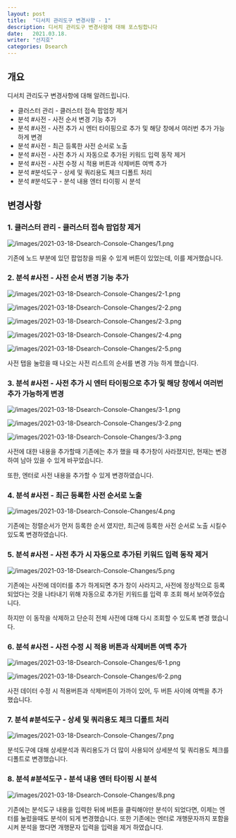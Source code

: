 ```yaml
---
layout: post
title:  "디서치 관리도구 변경사항 - 1"
description: 디서치 관리도구 변경사항에 대해 포스팅합니다
date:   2021.03.18.
writer: "선지호"
categories: Dsearch
---
```


## 개요
디서치 관리도구 변경사항에 대해 알려드립니다.
- 클러스터 관리 - 클러스터 접속 팝업창 제거
- 분석 #사전 - 사전 순서 변경 기능 추가
- 분석 #사전 - 사전 추가 시 엔터 타이핑으로 추가 및 해당 창에서 여러번 추가 가능하게 변경
- 분석 #사전 - 최근 등록한 사전 순서로 노출
- 분석 #사전 - 사전 추가 시 자동으로 추가된 키워드 입력 동작 제거
- 분석 #사전 - 사전 수정 시 적용 버튼과 삭제버튼 여백 추가
- 분석 #분석도구 - 상세 및 쿼리용도 체크 디폴트 처리
- 분석 #분석도구 - 분석 내용 엔터 타이핑 시 분석 


## 변경사항

### 1. 클러스터 관리 - 클러스터 접속 팝업창 제거
![/images/2021-03-18-Dsearch-Console-Changes/1.png](/images/2021-03-18-Dsearch-Console-Changes/1.png)

기존에 노드 부분에 있던 팝업창을 띄울 수 있게 버튼이 있었는데, 이를 제거했습니다.

### 2. 분석 #사전 - 사전 순서 변경 기능 추가
![/images/2021-03-18-Dsearch-Console-Changes/2-1.png](/images/2021-03-18-Dsearch-Console-Changes/2-1.png)

![/images/2021-03-18-Dsearch-Console-Changes/2-2.png](/images/2021-03-18-Dsearch-Console-Changes/2-2.png)

![/images/2021-03-18-Dsearch-Console-Changes/2-3.png](/images/2021-03-18-Dsearch-Console-Changes/2-3.png)

![/images/2021-03-18-Dsearch-Console-Changes/2-4.png](/images/2021-03-18-Dsearch-Console-Changes/2-4.png)

![/images/2021-03-18-Dsearch-Console-Changes/2-5.png](/images/2021-03-18-Dsearch-Console-Changes/2-5.png)

사전 탭을 눌렀을 때 나오는 사전 리스트의 순서를 변경 가능 하게 했습니다.

### 3. 분석 #사전 - 사전 추가 시 엔터 타이핑으로 추가 및 해당 창에서 여러번 추가 가능하게 변경
![/images/2021-03-18-Dsearch-Console-Changes/3-1.png](/images/2021-03-18-Dsearch-Console-Changes/3-1.png)

![/images/2021-03-18-Dsearch-Console-Changes/3-2.png](/images/2021-03-18-Dsearch-Console-Changes/3-2.png)

![/images/2021-03-18-Dsearch-Console-Changes/3-3.png](/images/2021-03-18-Dsearch-Console-Changes/3-3.png)

사전에 대한 내용을 추가할때 기존에는 추가 했을 때 추가창이 사라졌지만, 현재는 변경하여 남아 있을 수 있게 바꾸었습니다.

또한, 엔터로 사전 내용을 추가할 수 있게 변경하였습니다.

### 4. 분석 #사전 - 최근 등록한 사전 순서로 노출
![/images/2021-03-18-Dsearch-Console-Changes/4.png](/images/2021-03-18-Dsearch-Console-Changes/4.png)

기존에는 정렬순서가 먼저 등록한 순서 였지만, 최근에 등록한 사전 순서로 노출 시킬수 있도록 변경하였습니다.

### 5. 분석 #사전 - 사전 추가 시 자동으로 추가된 키워드 입력 동작 제거
![/images/2021-03-18-Dsearch-Console-Changes/5.png](/images/2021-03-18-Dsearch-Console-Changes/5.png)

기존에는 사전에 데이터를 추가 하게되면 추가 창이 사라지고, 사전에 정상적으로 등록되었다는 것을 나타내기 위해 자동으로 추가된 키워드를 입력 후 조회 해서 보여주었습니다.

하지만 이 동작을 삭제하고 단순히 전체 사전에 대해 다시 조회할 수 있도록 변경 했습니다.

### 6. 분석 #사전 - 사전 수정 시 적용 버튼과 삭제버튼 여백 추가
![/images/2021-03-18-Dsearch-Console-Changes/6-1.png](/images/2021-03-18-Dsearch-Console-Changes/6-1.png)

![/images/2021-03-18-Dsearch-Console-Changes/6-2.png](/images/2021-03-18-Dsearch-Console-Changes/6-2.png)

사전 데이터 수정 시 적용버튼과 삭제버튼이 가까이 있어, 두 버튼 사이에 여백을 추가 했습니다.

### 7. 분석 #분석도구 - 상세 및 쿼리용도 체크 디폴트 처리
![/images/2021-03-18-Dsearch-Console-Changes/7.png](/images/2021-03-18-Dsearch-Console-Changes/7.png)

분석도구에 대해 상세분석과 쿼리용도가 더 많이 사용되어 상세분석 및 쿼리용도 체크를 디폴트로 변경했습니다.

### 8. 분석 #분석도구 - 분석 내용 엔터 타이핑 시 분석 
![/images/2021-03-18-Dsearch-Console-Changes/8.png](/images/2021-03-18-Dsearch-Console-Changes/8.png)

기존에는 분석도구 내용을 입력한 뒤에 버튼을 클릭해야만 분석이 되었다면, 이제는 엔터를 눌렀을때도 분석이 되게 변경했습니다.
또한 기존에는 엔터로 개행문자까지 포함을 시켜 분석을 했다면 개행문자 입력을 입력을 제거 하였습니다.
